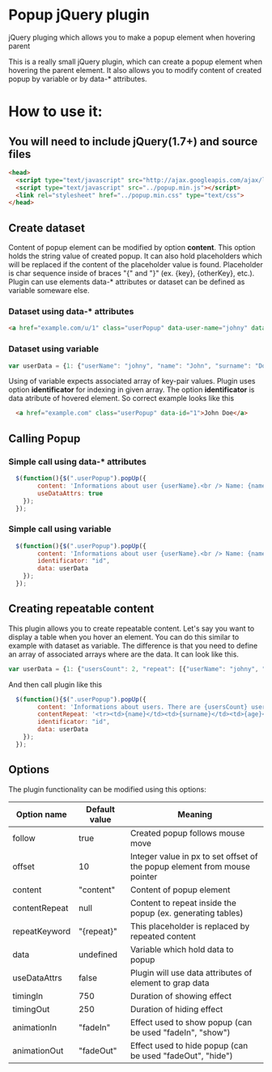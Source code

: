 # Popup jQuery plugin
jQuery pluging which allows you to make a popup element when hovering parent

This is a really small jQuery plugin, which can create a popup element when hovering the parent element. It also allows you to modify content of created popup by variable or by data-* attributes.

# How to use it:
## You will need to include jQuery(1.7+) and source files
```html
<head>
  <script type="text/javascript" src="http://ajax.googleapis.com/ajax/libs/jquery/1.7/jquery.min.js"></script>
  <script type="text/javascript" src="../popup.min.js"></script>
  <link rel="stylesheet" href="../popup.min.css" type="text/css">
</head>
```

## Create dataset
  Content of popup element can be modified by option **content**. This option holds the string value of created popup. It can also hold placeholders which will be replaced if the content of the placeholder value is found. Placeholder is char sequence inside of braces "{" and "}" (ex. {key}, {otherKey}, etc.).
  Plugin can use elements data-* attributes or dataset can be defined as variable someware else.
  
### Dataset using data-* attributes
```html
<a href="example.com/u/1" class="userPopup" data-user-name="johny" data-name="John" data-surname="Doe" data-age="25" data-address="NY">John Doe</a>
```

### Dataset using variable
```javascript
var userData = {1: {"userName": "johny", "name": "John", "surname": "Doe", "age": 25, "address": "NY"}};
```
Using of variable expects associated array of key-pair values. Plugin uses option **identificator** for indexing in given array. The option **identificator** is data atribute of hovered element. So correct example looks like this
```html
  <a href="example.com" class="userPopup" data-id="1">John Doe</a>
```

## Calling Popup
### Simple call using data-* attributes
```javascript
  $(function(){$(".userPopup").popUp({
        content: 'Informations about user {userName}.<br /> Name: {name} {surname} <br />Age: {age} <br /> Address: {address}',
        useDataAttrs: true
    });
  });
```

### Simple call using variable
```javascript
  $(function(){$(".userPopup").popUp({
        content: 'Informations about user {userName}.<br /> Name: {name} {surname} <br />Age: {age} <br /> Address: {address}',
        identificator: "id",
        data: userData
    });
  });
```

## Creating repeatable content
This plugin allows you to create repeatable content. Let's say you want to display a table when you hover an element. You can do this similar to example with dataset as variable. The difference is that you need to define an array of associated arrays where are the data. It can look like this.
```javascript
var userData = {1: {"usersCount": 2, "repeat": [{"userName": "johny", "name": "John", "surname": "Doe", "age": 25, "address": "NY"},{"userName": "foobar", "name": "Foo", "surname": "Bar", "age": 25, "address": "foobar"}]}};
```
And then call plugin like this
```javascript
  $(function(){$(".userPopup").popUp({
        content: 'Informations about users. There are {usersCount} users.<table><tr><th>Name</th><th>Surname</th><th>Age</th><th>Address</th></tr>{repeat}</table>',
        contentRepeat: '<tr><td>{name}</td><td>{surname}</td><td>{age}</td><td>{address}</td></tr>',
        identificator: "id",
        data: userData
    });
  });
```

## Options
The plugin functionality can be modified using this options:

| Option name | Default value | Meaning |
| ----------- | ------------- | ------- |
| follow | true | Created popup follows mouse move |
| offset | 10 | Integer value in px to set offset of the popup element from mouse pointer |
| content | "content" | Content of popup element |
| contentRepeat | null | Content to repeat inside the popup (ex. generating tables) |
| repeatKeyword | "{repeat}" | This placeholder is replaced by repeated content |
| data | undefined | Variable which hold data to popup |
| useDataAttrs | false | Plugin will use data attributes of element to grap data |
| timingIn | 750 | Duration of showing effect |
| timingOut | 250 | Duration of hiding effect |
| animationIn | "fadeIn" | Effect used to show popup (can be used "fadeIn", "show") |
| animationOut | "fadeOut" | Effect used to hide popup (can be used "fadeOut", "hide") |
